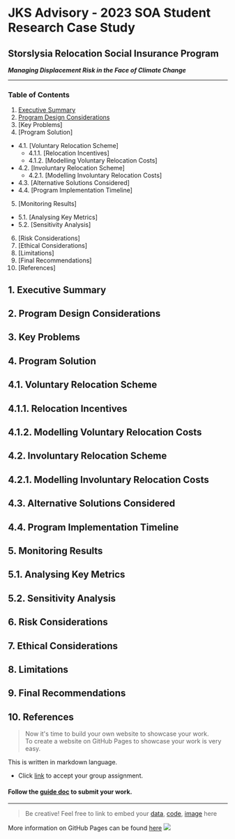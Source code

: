 # JKS Advisory - 2023 SOA Student Research Case Study

## Storslysia Relocation Social Insurance Program
***Managing Displacement Risk in the Face of Climate Change***

---

### Table of Contents

1. [Executive Summary](#executive-summary)
2. [Program Design Considerations](#Program-Design-Considerations)
3. [Key Problems]
4. [Program Solution]
  - 4.1. [Voluntary Relocation Scheme]
    - 4.1.1. [Relocation Incentives]
    - 4.1.2. [Modelling Voluntary Relocation Costs]
  - 4.2. [Involuntary Relocation Scheme]
    - 4.2.1. [Modelling Involuntary Relocation Costs]
  - 4.3. [Alternative Solutions Considered]
  - 4.4. [Program Implementation Timeline]
5. [Monitoring Results]
  - 5.1. [Analysing Key Metrics]
  - 5.2. [Sensitivity Analysis]
6. [Risk Considerations]
7. [Ethical Considerations]
8. [Limitations]
9. [Final Recommendations]
10. [References]


## 1. Executive Summary

## 2. Program Design Considerations

## 3. Key Problems

## 4. Program Solution

## 4.1. Voluntary Relocation Scheme

## 4.1.1. Relocation Incentives

## 4.1.2. Modelling Voluntary Relocation Costs

## 4.2. Involuntary Relocation Scheme

## 4.2.1. Modelling Involuntary Relocation Costs

## 4.3. Alternative Solutions Considered

## 4.4. Program Implementation Timeline

## 5. Monitoring Results

## 5.1. Analysing Key Metrics

## 5.2. Sensitivity Analysis

## 6. Risk Considerations

## 7. Ethical Considerations

## 8. Limitations

## 9. Final Recommendations

## 10. References

>Now it's time to build your own website to showcase your work.  
>To create a website on GitHub Pages to showcase your work is very easy.

This is written in markdown language. 
>
* Click [link](https://classroom.github.com/a/elzutNYu) to accept your group assignment.


#### Follow the [guide doc](Doc1.pdf) to submit your work. 
---
>Be creative! Feel free to link to embed your [data](hazard-event-data.csv), [code](sample-data-clean.ipynb), [image](unsw.png) here

More information on GitHub Pages can be found [here](https://pages.github.com/)
![](Actuarial.gif)
